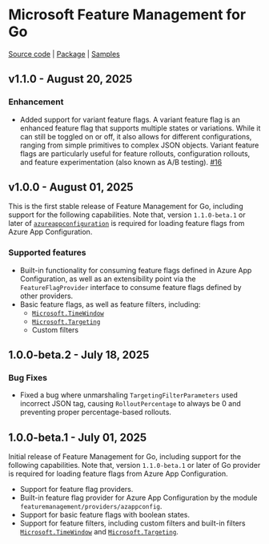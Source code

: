 # Microsoft Feature Management for Go

[Source code][source_code] | [Package][package] | [Samples][samples]

## v1.1.0 - August 20, 2025

### Enhancement

* Added support for variant feature flags. A variant feature flag is an enhanced feature flag that supports multiple states or variations. While it can still be toggled on or off, it also allows for different configurations, ranging from simple primitives to complex JSON objects. Variant feature flags are particularly useful for feature rollouts, configuration rollouts, and feature experimentation (also known as A/B testing). [#16](https://github.com/microsoft/FeatureManagement-Go/pull/16)

## v1.0.0 - August 01, 2025

This is the first stable release of Feature Management for Go, including support for the following capabilities. Note that, version `1.1.0-beta.1` or later of [`azureappconfiguration`](https://pkg.go.dev/github.com/Azure/AppConfiguration-GoProvider/azureappconfiguration) is required for loading feature flags from Azure App Configuration.


### Supported features
- Built-in functionality for consuming feature flags defined in Azure App Configuration, as well as an extensibility point via the `FeatureFlagProvider` interface to consume feature flags defined by other providers.
- Basic feature flags, as well as feature filters, including:
    - [`Microsoft.TimeWindow`](https://github.com/microsoft/FeatureManagement/blob/main/Schema/FeatureFilters/Microsoft.TimeWindow.v1.0.0.schema.json)
    - [`Microsoft.Targeting`](https://github.com/microsoft/FeatureManagement/blob/main/Schema/FeatureFilters/Microsoft.Targeting.v1.0.0.schema.json)
    - Custom filters

## 1.0.0-beta.2 - July 18, 2025

### Bug Fixes

- Fixed a bug where unmarshaling `TargetingFilterParameters` used incorrect JSON tag, causing `RolloutPercentage` to always be 0 and preventing proper percentage-based rollouts.

## 1.0.0-beta.1 - July 01, 2025

Initial release of Feature Management for Go, including support for the following capabilities. Note that, version `1.1.0-beta.1` or later of Go provider is required for loading feature flags from Azure App Configuration.

- Support for feature flag providers.
- Built-in feature flag provider for Azure App Configuration by the module `featuremanagement/providers/azappconfig`.
- Support for basic feature flags with boolean states.
- Support for feature filters, including custom filters and built-in filters [`Microsoft.TimeWindow`](https://github.com/microsoft/FeatureManagement/blob/main/Schema/FeatureFilters/Microsoft.TimeWindow.v1.0.0.schema.json) and [`Microsoft.Targeting`](https://github.com/microsoft/FeatureManagement/blob/main/Schema/FeatureFilters/Microsoft.Targeting.v1.0.0.schema.json).

[source_code]: https://github.com/microsoft/FeatureManagement-Go
[package]: https://pkg.go.dev/github.com/microsoft/Featuremanagement-Go/featuremanagement
[samples]: https://github.com/microsoft/FeatureManagement-Go/tree/main/example
